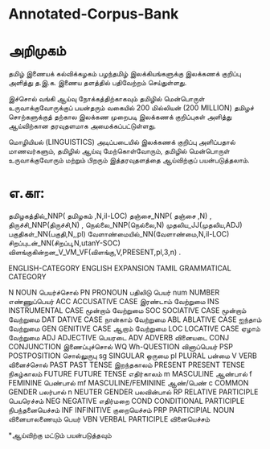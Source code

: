 # Annotated-Corpus-Bank

# அறிமுகம்

தமிழ் இணையக் கல்விக்கழகம் பழந்தமிழ் இலக்கியங்களுக்கு இலக்கணக் குறிப்பு அளித்து த.இ.க. இணைய தளத்தில் பதிவேற்றம் செய்துள்ளது.

இச்சொல் வங்கி ஆய்வு நோக்கத்திற்காகவும் தமிழில் மென்பொருள் உருவாக்குவோருக்குப் பயன்தரும் வகையில் 200 மில்லியன் (200 MILLION) தமிழச் சொற்களுக்குத் தற்கால இலக்கண முறைபடி இலக்கணக் குறிப்புகள் அளித்து ஆய்விற்கான தரவுதளமாக அமைக்கப்பட்டுள்ளது.

மொழியியல் (LINGUISTICS) அடிப்படையில் இலக்கணக் குறிப்பு அளிப்பதால் மாணவர்களும், தமிழில் ஆய்வு மேற்கொள்வோரும், தமிழில் மென்பொருள் உருவாக்குவோரும் மற்றும் பிறரும் இத்தரவுதளத்தை ஆய்விற்குப் பயன்படுத்தலாம்.

# எ.கா:

தமிழகத்தில்_NNP( தமிழகம் ,N,il-LOC) தஞ்சை_NNP( தஞ்சை ,N) , திருச்சி_NNP(திருச்சி,N) , நெல்லை_NNP(நெல்லை,N) முதலிய_JJ(முதலிய,ADJ) பகுதிகள்_NN(பகுதி,N,,pl) வேளாண்மையில்_NN(வேளாண்மை,N,il-LOC) சிறப்புடன்_NN(சிறப்பு,N,utanY-SOC) விளங்குகின்றன_V_VM_VF(விளங்கு,V,PRESENT,pl,3,n) .

ENGLISH-CATEGORY	  ENGLISH EXPANSION	    TAMIL GRAMMATICAL CATEGORY

N	NOUN	பெயர்ச்சொல்
PN	PRONOUN	பதிலிடு பெயர்
num	NUMBER	எண்ணுப்பெயர்
ACC	ACCUSATIVE CASE	இரண்டாம் வேற்றுமை
INS	INSTRUMENTAL CASE	மூன்றாம் வேற்றுமை
SOC	SOCIATIVE CASE	மூன்றாம் வேற்றுமை
DAT	DATIVE CASE	நான்காம் வேற்றுமை
ABL	ABLATIVE CASE	ஐந்தாம் வேற்றுமை
GEN	GENITIVE CASE	ஆறாம் வேற்றுமை
LOC	LOCATIVE CASE	ஏழாம் வேற்றுமை
ADJ	ADJECTIVE	பெயரடை
ADV	ADVERB	வினையடை
CONJ	CONJUNCTION 	இணைப்புச்சொல்
WQ	Wh-QUESTION	வினாப்பெயர்
PSP	POSTPOSITION	சொல்லுருபு
sg	SINGULAR	ஒருமை
pl	PLURAL	பன்மை
V	VERB	வினைச்சொல்
PAST	PAST TENSE	இறந்தகாலம்
PRESENT	PRESENT TENSE	நிகழ்காலம்
FUTURE	FUTURE TENSE	எதிர்காலம்
m	MASCULINE	ஆண்பால்
f	FEMININE	பெண்பால்
mf	MASCULINE/FEMININE	ஆண்/பெண்
c	COMMON GENDER	பலர்பால்
n	NEUTER GENDER	பலவின்பால்
RP	RELATIVE PARTICIPLE	பெயரெச்சம்
NEG	NEGATIVE	எதிர்மறை
COND	CONDITIONAL PARTICIPLE	நிபந்தனையெச்சம்
INF	INFINITIVE 	குறையெச்சம்
PRP	PARTICIPIAL NOUN	வினையாலணையும் பெயர்
VBN	VERBAL PARTICIPLE	வினையெச்சம்

*ஆய்விற்கு மட்டும் பயன்படுத்தவும்
